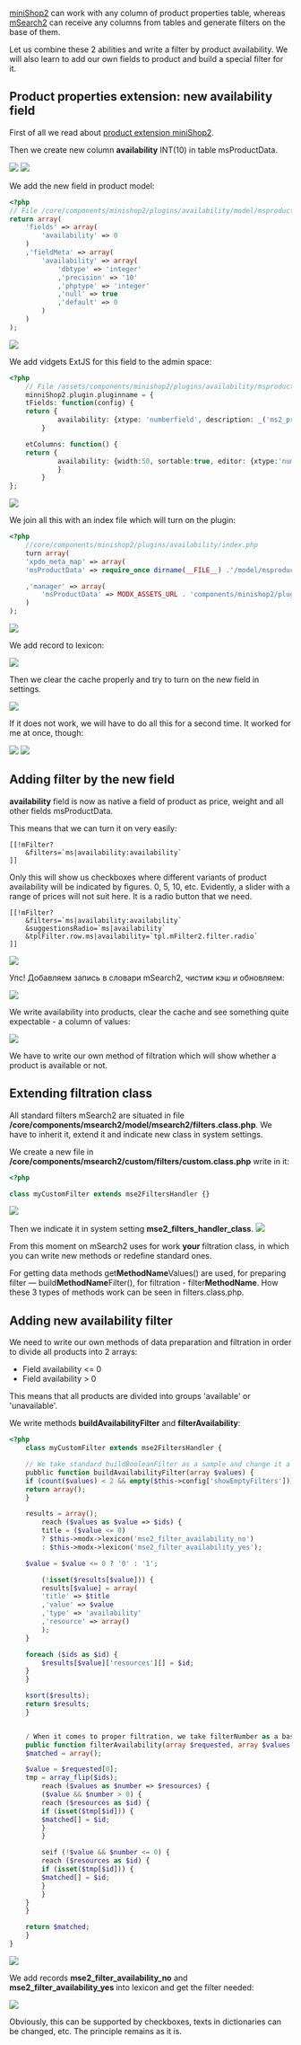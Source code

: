 [miniShop2][1] can work with any column of product properties table, whereas [mSearch2][2] can receive any columns from tables and generate filters on the base of them.

Let us combine these 2 abilities and write a filter by product availability. We will also learn to add our own fields to product and build a special filter for it.

## Product properties extension: new availability field

First of all we read about [product extension miniShop2][3].

Then we create new column **availability** INT(10) in table msProductData.

[![](https://file.modx.pro/files/5/0/b/50b2b7853493cc3e400ffc7719ce7a72s.jpg)](https://file.modx.pro/files/5/0/b/50b2b7853493cc3e400ffc7719ce7a72.png)
[![](https://file.modx.pro/files/6/2/6/6262c3163e205ef7f7bccce915014492s.jpg)](https://file.modx.pro/files/6/2/6/6262c3163e205ef7f7bccce915014492.png)

We add the new field in product model:

```php
<?php
// File /core/components/minishop2/plugins/availability/model/msproductdata.map.inc.php
return array(
    'fields' => array(
        'availability' => 0
    )
    ,'fieldMeta' => array(
        'availability' => array(
            'dbtype' => 'integer'
            ,'precision' => '10'
            ,'phptype' => 'integer'
            ,'null' => true
            ,'default' => 0
        )
    )
);
```

[![](https://file.modx.pro/files/8/0/0/800be6cb587629b2480883f9e0c69ce4s.jpg)](https://file.modx.pro/files/8/0/0/800be6cb587629b2480883f9e0c69ce4.png)

We add vidgets ExtJS for this field to the admin space:

```php
<?php
    // File /assets/components/minishop2/plugins/availability/msproductdata.js
    minniShop2.plugin.pluginname = {
    tFields: function(config) {
    return {
            availability: {xtype: 'numberfield', description: _('ms2_product_availability_help')}
        }

    etColumns: function() {
    return {
            availability: {width:50, sortable:true, editor: {xtype:'numberfield'}}
            }
        }
};
```

[![](https://file.modx.pro/files/9/0/a/90a03e1b6ab23fc57913f821e54bdecfs.jpg)](https://file.modx.pro/files/9/0/a/90a03e1b6ab23fc57913f821e54bdecf.png)

We join all this with an index file which will turn on the plugin:

```php
<?php
    //core/components/minishop2/plugins/availability/index.php
    turn array(
    'xpdo_meta_map' => array(
    'msProductData' => require_once dirname(__FILE__) .'/model/msproductdata.map.inc.php'

    ,'manager' => array(
        'msProductData' => MODX_ASSETS_URL . 'components/minishop2/plugins/availability/msproductdata.js'
    )
);
```

[![](https://file.modx.pro/files/d/e/0/de08c7b92662cf8f349a8761bb19e009s.jpg)](https://file.modx.pro/files/d/e/0/de08c7b92662cf8f349a8761bb19e009.png)

We add record to lexicon:

[![](https://file.modx.pro/files/d/b/c/dbc0d8f29d135e559ad052c244f335f0s.jpg)](https://file.modx.pro/files/d/b/c/dbc0d8f29d135e559ad052c244f335f0.png)

Then we clear the cache properly and try to turn on the new field in settings.

[![](https://file.modx.pro/files/1/2/4/124a4466e092bd4340662c7783bc2be5s.jpg)](https://file.modx.pro/files/1/2/4/124a4466e092bd4340662c7783bc2be5.png)

If it does not work, we will have to do all this for a second time. It worked for me at once, though:

[![](https://file.modx.pro/files/a/9/7/a97179f499ce5eb0329c56860c005bb2s.jpg)](https://file.modx.pro/files/a/9/7/a97179f499ce5eb0329c56860c005bb2.png)
[![](https://file.modx.pro/files/a/8/a/a8ad101ebe4d170ca92c7bfd1f563674s.jpg)](https://file.modx.pro/files/a/8/a/a8ad101ebe4d170ca92c7bfd1f563674.png)

## Adding filter by the new field

**availability** field is now as native a field of product as price, weight and all other fields msProductData.

This means that we can turn it on very easily:

```modx
[[!mFilter?
    &filters=`ms|availability:availability`
]]
```

Only this will show us checkboxes where different variants of product availability will be indicated by figures. 0, 5, 10, etc.
Evidently, a slider with a range of prices will not suit here. It is a radio button that we need.

```modx
[[!mFilter?
    &filters=`ms|availability:availability`
    &suggestionsRadio=`ms|availability`
    &tplFilter.row.ms|availability=`tpl.mFilter2.filter.radio`
]]
```

[![](https://file.modx.pro/files/0/5/d/05dc53a3bc715b00efa89be498b8b0f3s.jpg)](https://file.modx.pro/files/0/5/d/05dc53a3bc715b00efa89be498b8b0f3.png)

Упс! Добавляем запись в словари mSearch2, чистим кэш и обновляем:

[![](https://file.modx.pro/files/7/2/4/72429ab995d21fd5447f74e21ee1d7c3s.jpg)](https://file.modx.pro/files/7/2/4/72429ab995d21fd5447f74e21ee1d7c3.png)

We write availability into products, clear the cache and see something quite expectable - a column of values:

[![](https://file.modx.pro/files/3/7/6/376b75e579f656a1a2bef073f466cbe0s.jpg)](https://file.modx.pro/files/3/7/6/376b75e579f656a1a2bef073f466cbe0.png)

We have to write our own method of filtration which will show whether a product is available or not.

## Extending filtration class

All standard filters mSearch2 are situated in file **/core/components/msearch2/model/msearch2/filters.class.php**.
We have to inherit it, extend it and indicate new class in system settings.

We create a new file in **/core/components/msearch2/custom/filters/custom.class.php** write in it:

```php
<?php

class myCustomFilter extends mse2FiltersHandler {}
```

[![](https://file.modx.pro/files/c/e/1/ce1b59d8e489e9ec87fa2f4b5b937d3fs.jpg)](https://file.modx.pro/files/c/e/1/ce1b59d8e489e9ec87fa2f4b5b937d3f.png)

Then we indicate it in system setting **mse2_filters_handler_class**.
[![](https://file.modx.pro/files/4/1/e/41ef22830e9c9d4a916ba02c79acfafds.jpg)](https://file.modx.pro/files/4/1/e/41ef22830e9c9d4a916ba02c79acfafd.png)

From this moment on mSearch2 uses for work **your** filtration class, in which you can write new methods or redefine standard ones.

For getting data methods get**MethodName**Values() are used, for preparing filter — build**MethodName**Filter(), for filtration - filter**MethodName**. How these 3 types of methods work can be seen in filters.class.php.

## Adding new availability filter

We need to write our own methods of data preparation and filtration in order to divide all products into 2 arrays:

* Field availability <= 0
* Field availability > 0

This means that all products are divided into groups 'available' or 'unavailable'.

We write methods **buildAvailabilityFilter** and **filterAvailability**:

```php
<?php
    class myCustomFilter extends mse2FiltersHandler {

    // We take standard buildBooleanFilter as a sample and change it a little
    pubblic function buildAvailabilityFilter(array $values) {
    if (count($values) < 2 && empty($this->config['showEmptyFilters'])) {
    return array();
    }

    results = array();
        reach ($values as $value => $ids) {
        title = ($value <= 0)
        ? $this->modx->lexicon('mse2_filter_availability_no')
        : $this->modx->lexicon('mse2_filter_availability_yes');

    $value = $value <= 0 ? '0' : '1';

        (!isset($results[$value])) {
        results[$value] = array(
        'title' => $title
        ,'value' => $value
        ,'type' => 'availability'
        ,'resource' => array()
        );
    }

    foreach ($ids as $id) {
        $results[$value]['resources'][] = $id;
    }
    }

    ksort($results);
    return $results;
    }


    / When it comes to proper filtration, we take filterNumber as a basis
    public function filterAvailability(array $requested, array $values, array $ids) {
    $matched = array();

    $value = $requested[0];
    tmp = array_flip($ids);
        reach ($values as $number => $resources) {
        ($value && $number > 0) {
        reach ($resources as $id) {
        if (isset($tmp[$id])) {
        $matched[] = $id;
        }
        }

        seif (!$value && $number <= 0) {
        reach ($resources as $id) {
        if (isset($tmp[$id])) {
        $matched[] = $id;
        }
        }
    }
    }

    return $matched;
    }
}
```

[![](https://file.modx.pro/files/3/c/5/3c5f44865b879243f4f9ca2d7be16bd2s.jpg)](https://file.modx.pro/files/3/c/5/3c5f44865b879243f4f9ca2d7be16bd2.png)

We add records **mse2_filter_availability_no** and **mse2_filter_availability_yes** into lexicon and get the filter needed:

[![](https://file.modx.pro/files/4/e/b/4eb544d494a4a7e9b47fde7e938b6dd7s.jpg)](https://file.modx.pro/files/4/e/b/4eb544d494a4a7e9b47fde7e938b6dd7.png)

Obviously, this can be supported by checkboxes, texts in dictionaries can be changed, etc. The principle remains as it is.

[1]: /en/01_Components/02_miniShop2/
[2]: /en/01_Components/03_mSearch2/
[3]: http://bezumkin.ru/modx/minishop2/classes/910/
